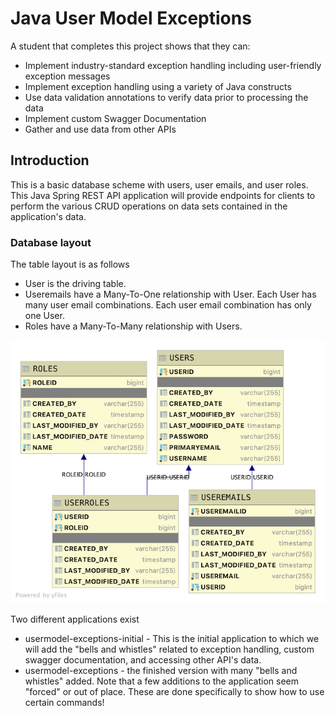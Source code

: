 # Java User Model Exceptions

A student that completes this project shows that they can:

- Implement industry-standard exception handling including user-friendly exception messages
- Implement exception handling using a variety of Java constructs
- Use data validation annotations to verify data prior to processing the data
- Implement custom Swagger Documentation
- Gather and use data from other APIs

## Introduction

This is a basic database scheme with users, user emails, and user roles. This Java Spring REST API application will provide endpoints for clients to perform the various CRUD operations on data sets contained in the application's data.

### Database layout

The table layout is as follows

- User is the driving table.
- Useremails have a Many-To-One relationship with User. Each User has many user email combinations. Each user email combination has only one User.
- Roles have a Many-To-Many relationship with Users.

![Image of Database Layout](usersdb.png)

Two different applications exist

- usermodel-exceptions-initial - This is the initial application to which we will add the "bells and whistles" related to exception handling, custom swagger documentation, and accessing other API's data.
- usermodel-exceptions - the finished version with many "bells and whistles" added. Note that a few additions to the application seem "forced" or out of place. These are done specifically to show how to use certain commands!
